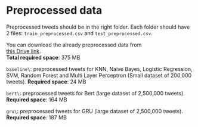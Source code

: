 # Preprocessed data

Preprocessed tweets should be in the right folder. Each folder should
have 2 files: `train_preprocessed.csv` and `test_preprocessed.csv`.

You can download the already preprocessed data from  
[this Drive link](https://drive.google.com/drive/folders/16izsD7W0SG3AF094cW0JpcfnPFRF1aXY?usp=sharing).  
**Total required space**: 375 MB

`baseline\`: preprocessed tweets for KNN, Naive Bayes, Logistic Regression,
SVM, Random Forest and Multi Layer Perceptron (Small dataset of 200,000 tweets).
**Required space**: 24 MB

`bert\`: preprocessed tweets for Bert (large dataset of 2,500,000 tweets).
**Required space**: 164 MB

`gru\`: preprocessed tweets for GRU (large dataset of 2,500,000 tweets).  
**Required space**: 187 MB
